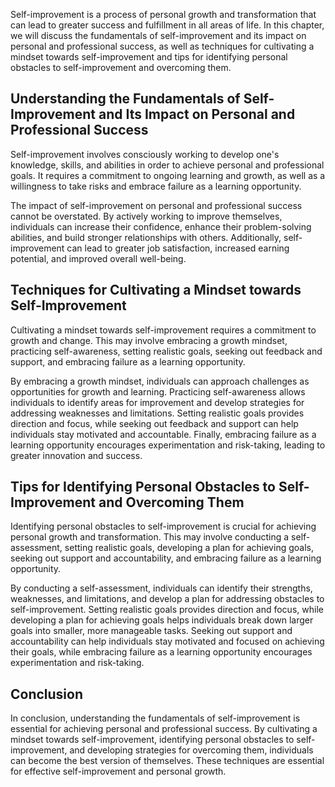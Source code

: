 
Self-improvement is a process of personal growth and transformation that can lead to greater success and fulfillment in all areas of life. In this chapter, we will discuss the fundamentals of self-improvement and its impact on personal and professional success, as well as techniques for cultivating a mindset towards self-improvement and tips for identifying personal obstacles to self-improvement and overcoming them.

Understanding the Fundamentals of Self-Improvement and Its Impact on Personal and Professional Success
------------------------------------------------------------------------------------------------------

Self-improvement involves consciously working to develop one's knowledge, skills, and abilities in order to achieve personal and professional goals. It requires a commitment to ongoing learning and growth, as well as a willingness to take risks and embrace failure as a learning opportunity.

The impact of self-improvement on personal and professional success cannot be overstated. By actively working to improve themselves, individuals can increase their confidence, enhance their problem-solving abilities, and build stronger relationships with others. Additionally, self-improvement can lead to greater job satisfaction, increased earning potential, and improved overall well-being.

Techniques for Cultivating a Mindset towards Self-Improvement
-------------------------------------------------------------

Cultivating a mindset towards self-improvement requires a commitment to growth and change. This may involve embracing a growth mindset, practicing self-awareness, setting realistic goals, seeking out feedback and support, and embracing failure as a learning opportunity.

By embracing a growth mindset, individuals can approach challenges as opportunities for growth and learning. Practicing self-awareness allows individuals to identify areas for improvement and develop strategies for addressing weaknesses and limitations. Setting realistic goals provides direction and focus, while seeking out feedback and support can help individuals stay motivated and accountable. Finally, embracing failure as a learning opportunity encourages experimentation and risk-taking, leading to greater innovation and success.

Tips for Identifying Personal Obstacles to Self-Improvement and Overcoming Them
-------------------------------------------------------------------------------

Identifying personal obstacles to self-improvement is crucial for achieving personal growth and transformation. This may involve conducting a self-assessment, setting realistic goals, developing a plan for achieving goals, seeking out support and accountability, and embracing failure as a learning opportunity.

By conducting a self-assessment, individuals can identify their strengths, weaknesses, and limitations, and develop a plan for addressing obstacles to self-improvement. Setting realistic goals provides direction and focus, while developing a plan for achieving goals helps individuals break down larger goals into smaller, more manageable tasks. Seeking out support and accountability can help individuals stay motivated and focused on achieving their goals, while embracing failure as a learning opportunity encourages experimentation and risk-taking.

Conclusion
----------

In conclusion, understanding the fundamentals of self-improvement is essential for achieving personal and professional success. By cultivating a mindset towards self-improvement, identifying personal obstacles to self-improvement, and developing strategies for overcoming them, individuals can become the best version of themselves. These techniques are essential for effective self-improvement and personal growth.
